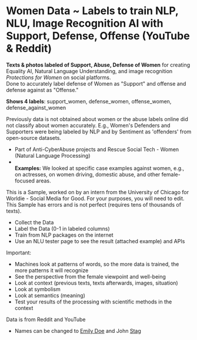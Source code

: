 # Women Data ~ Labels to train NLP, NLU, Image Recognition AI with Support, Defense, Offense (YouTube & Reddit)

<b>Texts & photos labeled of Support, Abuse, Defense of Women</b> for creating Equality AI, Natural Language Understanding, and image recognition <i>Protections for Women</i> on social platforms. 
<br>Done to accurately label defense of Women as "Support" and offense and defense against as "Offense." 

<b>Shows 4 labels</b>: support_women, defense_women, offense_women, defense_against_women

Previously data is not obtained about women or the abuse labels online did not classify about women accurately. E.g., Women's Defenders and Supporters were being labeled by NLP and by Sentiment as 'offenders' from open-source datasets.
- Part of Anti-CyberAbuse projects and Rescue Social Tech - Women (Natural Language Processing)
- <br><b>Examples:</b> We looked at specific case examples against women, e.g., on actresses, on women driving, domestic abuse, and other female-focused areas.

This is a Sample, worked on by an intern from the University of Chicago for Worldie - Social Media for Good.
For your purposes, you will need to edit. This Sample has errors and is not perfect (requires tens of thousands of texts). 
- Collect the Data
- Label the Data (0-1 in labeled columns)
- Train from NLP packages on the internet
- Use an NLU tester page to see the result (attached example) and APIs

Important:
- Machines look at patterns of words, so the more data is trained, the more patterns it will recognize
- See the perspective from the female viewpoint and well-being
- Look at context (previous texts, texts afterwards, images, situation)
- Look at symbolism
- Look at semantics (meaning)
- Test your results of the processing with scientific methods in the context

Data is from Reddit and YouTube

- Names can be changed to <a href="https://www.cbsnews.com/news/know-my-name-chanel-miller-victim-impact-statement-brock-turner-emily-doe-stanford-assault-60-minutes-2019-09-04/">Emily Doe</a> and John <a href="https://www.merriam-webster.com/dictionary/stag"> Stag</a>
